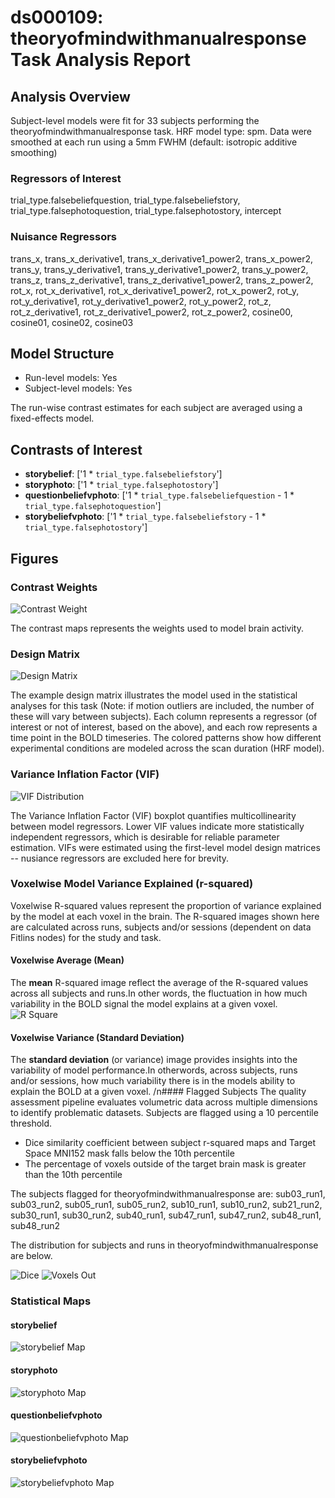 # ds000109: theoryofmindwithmanualresponse Task Analysis Report
## Analysis Overview
Subject-level models were fit for 33 subjects performing the theoryofmindwithmanualresponse task.
HRF model type: spm. Data were smoothed at each run using a 5mm FWHM (default: isotropic additive smoothing)
### Regressors of Interest
trial_type.falsebeliefquestion, trial_type.falsebeliefstory, trial_type.falsephotoquestion, trial_type.falsephotostory, intercept
### Nuisance Regressors
trans_x, trans_x_derivative1, trans_x_derivative1_power2, trans_x_power2, trans_y, trans_y_derivative1, trans_y_derivative1_power2, trans_y_power2, trans_z, trans_z_derivative1, trans_z_derivative1_power2, trans_z_power2, rot_x, rot_x_derivative1, rot_x_derivative1_power2, rot_x_power2, rot_y, rot_y_derivative1, rot_y_derivative1_power2, rot_y_power2, rot_z, rot_z_derivative1, rot_z_derivative1_power2, rot_z_power2, cosine00, cosine01, cosine02, cosine03
## Model Structure
- Run-level models: Yes
- Subject-level models: Yes

The run-wise contrast estimates for each subject are averaged using a fixed-effects model.
## Contrasts of Interest
- **storybelief**: ['1 * `trial_type.falsebeliefstory`']
- **storyphoto**: ['1 * `trial_type.falsephotostory`']
- **questionbeliefvphoto**: ['1 * `trial_type.falsebeliefquestion` - 1 * `trial_type.falsephotoquestion`']
- **storybeliefvphoto**: ['1 * `trial_type.falsebeliefstory` - 1 * `trial_type.falsephotostory`']

## Figures

### Contrast Weights
![Contrast Weight](./imgs/ds000109_task-theoryofmindwithmanualresponse_contrast-matrix.svg)

The contrast maps represents the weights used to model brain activity.

### Design Matrix
![Design Matrix](./imgs/ds000109_task-theoryofmindwithmanualresponse_design-matrix.svg)

The example design matrix illustrates the model used in the statistical analyses for this task (Note: if motion outliers are included, the number of these will vary between subjects). Each column represents a regressor (of interest or not of interest, based on the above), and each row represents a time point in the BOLD timeseries. The colored patterns show how different experimental conditions are modeled across the scan duration (HRF model).

### Variance Inflation Factor (VIF)
![VIF Distribution](./imgs/ds000109_task-theoryofmindwithmanualresponse_vif-boxplot.png)

The Variance Inflation Factor (VIF) boxplot quantifies multicollinearity between model regressors. Lower VIF values indicate more statistically independent regressors, which is desirable for reliable parameter estimation. VIFs were estimated using the first-level model design matrices -- nusiance regressors are excluded here for brevity.

### Voxelwise Model Variance Explained (r-squared)
Voxelwise R-squared values represent the proportion of variance explained by the model at each voxel in the brain. The R-squared images shown here are calculated across runs, subjects and/or sessions (dependent on data Fitlins nodes) for the study and task.

#### Voxelwise Average (Mean)
The **mean** R-squared image reflect the average of the R-squared values across all subjects and runs.In other words, the fluctuation in how much variability in the BOLD signal the model explains at a given voxel.
![R Square](./imgs/ds000109_task-theoryofmindwithmanualresponse_rsquare-mean.png)

#### Voxelwise Variance (Standard Deviation)
The **standard deviation** (or variance) image provides insights into the variability of model performance.In otherwords, across subjects, runs and/or sessions, how much variability there is in the models ability to explain the BOLD at a given voxel.
/n#### Flagged Subjects
The quality assessment pipeline evaluates volumetric data across multiple dimensions to identify problematic datasets. Subjects are flagged using a 10 percentile threshold.

  - Dice similarity coefficient between subject r-squared maps and Target Space MNI152 mask falls below the 10th percentile 
  - The percentage of voxels outside of the target brain mask is greater than the 10th percentile

The subjects flagged for theoryofmindwithmanualresponse are:
sub03_run1, sub03_run2, sub05_run1, sub05_run2, sub10_run1, sub10_run2, sub21_run2, sub30_run1, sub30_run2, sub40_run1, sub47_run1, sub47_run2, sub48_run1, sub48_run2

The distribution for subjects and runs in theoryofmindwithmanualresponse are below. 

![Dice](./imgs/ds000109_task-theoryofmindwithmanualresponse_hist-dicesimilarity.png)
![Voxels Out](./imgs/ds000109_task-theoryofmindwithmanualresponse_hist-voxoutmask.png)

### Statistical Maps

#### storybelief
![storybelief Map](./imgs/ds000109_task-theoryofmindwithmanualresponse_contrast-storybelief_map.png)

#### storyphoto
![storyphoto Map](./imgs/ds000109_task-theoryofmindwithmanualresponse_contrast-storyphoto_map.png)

#### questionbeliefvphoto
![questionbeliefvphoto Map](./imgs/ds000109_task-theoryofmindwithmanualresponse_contrast-questionbeliefvphoto_map.png)

#### storybeliefvphoto
![storybeliefvphoto Map](./imgs/ds000109_task-theoryofmindwithmanualresponse_contrast-storybeliefvphoto_map.png)
